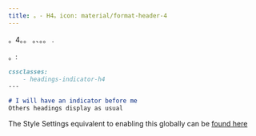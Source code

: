 ```yaml
---
title: 。- H4。icon: material/format-header-4
---
```


。4。。 。、。。
.

。:

```md
cssclasses:
    - headings-indicator-h4
---

# I will have an indicator before me
Others headings display as usual
```

The Style Settings equivalent to enabling this globally can be [found here](../../Style-Settings/Editor/Typography/headings/index.md#for-heading-4)

